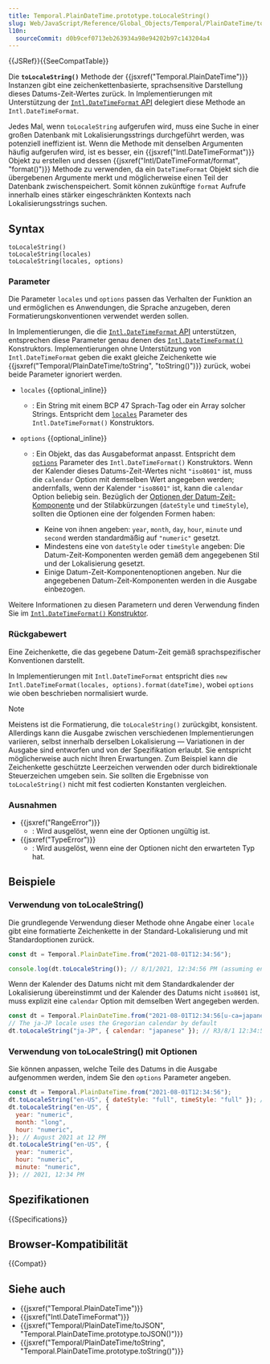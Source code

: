 ```yaml
---
title: Temporal.PlainDateTime.prototype.toLocaleString()
slug: Web/JavaScript/Reference/Global_Objects/Temporal/PlainDateTime/toLocaleString
l10n:
  sourceCommit: d0b9cef0713eb263934a98e94202b97c143204a4
---
```


{{JSRef}}{{SeeCompatTable}}

Die **`toLocaleString()`** Methode der {{jsxref("Temporal.PlainDateTime")}} Instanzen gibt eine zeichenkettenbasierte, sprachsensitive Darstellung dieses Datums-Zeit-Wertes zurück. In Implementierungen mit Unterstützung der [`Intl.DateTimeFormat` API](/de/docs/Web/JavaScript/Reference/Global_Objects/Intl/DateTimeFormat) delegiert diese Methode an `Intl.DateTimeFormat`.

Jedes Mal, wenn `toLocaleString` aufgerufen wird, muss eine Suche in einer großen Datenbank mit Lokalisierungsstrings durchgeführt werden, was potenziell ineffizient ist. Wenn die Methode mit denselben Argumenten häufig aufgerufen wird, ist es besser, ein {{jsxref("Intl.DateTimeFormat")}} Objekt zu erstellen und dessen {{jsxref("Intl/DateTimeFormat/format", "format()")}} Methode zu verwenden, da ein `DateTimeFormat` Objekt sich die übergebenen Argumente merkt und möglicherweise einen Teil der Datenbank zwischenspeichert. Somit können zukünftige `format` Aufrufe innerhalb eines stärker eingeschränkten Kontexts nach Lokalisierungsstrings suchen.

## Syntax

```js-nolint
toLocaleString()
toLocaleString(locales)
toLocaleString(locales, options)
```

### Parameter

Die Parameter `locales` und `options` passen das Verhalten der Funktion an und ermöglichen es Anwendungen, die Sprache anzugeben, deren Formatierungskonventionen verwendet werden sollen.

In Implementierungen, die die [`Intl.DateTimeFormat` API](/de/docs/Web/JavaScript/Reference/Global_Objects/Intl/DateTimeFormat) unterstützen, entsprechen diese Parameter genau denen des [`Intl.DateTimeFormat()`](/de/docs/Web/JavaScript/Reference/Global_Objects/Intl/DateTimeFormat/DateTimeFormat) Konstruktors. Implementierungen ohne Unterstützung von `Intl.DateTimeFormat` geben die exakt gleiche Zeichenkette wie {{jsxref("Temporal/PlainDateTime/toString", "toString()")}} zurück, wobei beide Parameter ignoriert werden.

- `locales` {{optional_inline}}
  - : Ein String mit einem BCP 47 Sprach-Tag oder ein Array solcher Strings. Entspricht dem [`locales`](/de/docs/Web/JavaScript/Reference/Global_Objects/Intl/DateTimeFormat/DateTimeFormat#locales) Parameter des `Intl.DateTimeFormat()` Konstruktors.
- `options` {{optional_inline}}

  - : Ein Objekt, das das Ausgabeformat anpasst. Entspricht dem [`options`](/de/docs/Web/JavaScript/Reference/Global_Objects/Intl/DateTimeFormat/DateTimeFormat#options) Parameter des `Intl.DateTimeFormat()` Konstruktors. Wenn der Kalender dieses Datums-Zeit-Wertes nicht `"iso8601"` ist, muss die `calendar` Option mit demselben Wert angegeben werden; andernfalls, wenn der Kalender `"iso8601"` ist, kann die `calendar` Option beliebig sein. Bezüglich der [Optionen der Datum-Zeit-Komponente](/de/docs/Web/JavaScript/Reference/Global_Objects/Intl/DateTimeFormat/DateTimeFormat#date-time_component_options) und der Stilabkürzungen (`dateStyle` und `timeStyle`), sollten die Optionen eine der folgenden Formen haben:

    - Keine von ihnen angeben: `year`, `month`, `day`, `hour`, `minute` und `second` werden standardmäßig auf `"numeric"` gesetzt.
    - Mindestens eine von `dateStyle` oder `timeStyle` angeben: Die Datum-Zeit-Komponenten werden gemäß dem angegebenen Stil und der Lokalisierung gesetzt.
    - Einige Datum-Zeit-Komponentenoptionen angeben. Nur die angegebenen Datum-Zeit-Komponenten werden in die Ausgabe einbezogen.

Weitere Informationen zu diesen Parametern und deren Verwendung finden Sie im [`Intl.DateTimeFormat()` Konstruktor](/de/docs/Web/JavaScript/Reference/Global_Objects/Intl/DateTimeFormat/DateTimeFormat).

### Rückgabewert

Eine Zeichenkette, die das gegebene Datum-Zeit gemäß sprachspezifischer Konventionen darstellt.

In Implementierungen mit `Intl.DateTimeFormat` entspricht dies `new Intl.DateTimeFormat(locales, options).format(dateTime)`, wobei `options` wie oben beschrieben normalisiert wurde.

> [!NOTE]
> Meistens ist die Formatierung, die `toLocaleString()` zurückgibt, konsistent. Allerdings kann die Ausgabe zwischen verschiedenen Implementierungen variieren, selbst innerhalb derselben Lokalisierung — Variationen in der Ausgabe sind entworfen und von der Spezifikation erlaubt. Sie entspricht möglicherweise auch nicht Ihren Erwartungen. Zum Beispiel kann die Zeichenkette geschützte Leerzeichen verwenden oder durch bidirektionale Steuerzeichen umgeben sein. Sie sollten die Ergebnisse von `toLocaleString()` nicht mit fest codierten Konstanten vergleichen.

### Ausnahmen

- {{jsxref("RangeError")}}
  - : Wird ausgelöst, wenn eine der Optionen ungültig ist.
- {{jsxref("TypeError")}}
  - : Wird ausgelöst, wenn eine der Optionen nicht den erwarteten Typ hat.

## Beispiele

### Verwendung von toLocaleString()

Die grundlegende Verwendung dieser Methode ohne Angabe einer `locale` gibt eine formatierte Zeichenkette in der Standard-Lokalisierung und mit Standardoptionen zurück.

```js
const dt = Temporal.PlainDateTime.from("2021-08-01T12:34:56");

console.log(dt.toLocaleString()); // 8/1/2021, 12:34:56 PM (assuming en-US locale)
```

Wenn der Kalender des Datums nicht mit dem Standardkalender der Lokalisierung übereinstimmt und der Kalender des Datums nicht `iso8601` ist, muss explizit eine `calendar` Option mit demselben Wert angegeben werden.

```js
const dt = Temporal.PlainDateTime.from("2021-08-01T12:34:56[u-ca=japanese]");
// The ja-JP locale uses the Gregorian calendar by default
dt.toLocaleString("ja-JP", { calendar: "japanese" }); // R3/8/1 12:34:56
```

### Verwendung von toLocaleString() mit Optionen

Sie können anpassen, welche Teile des Datums in die Ausgabe aufgenommen werden, indem Sie den `options` Parameter angeben.

```js
const dt = Temporal.PlainDateTime.from("2021-08-01T12:34:56");
dt.toLocaleString("en-US", { dateStyle: "full", timeStyle: "full" }); // Sunday, August 1, 2021 at 12:34:56 PM
dt.toLocaleString("en-US", {
  year: "numeric",
  month: "long",
  hour: "numeric",
}); // August 2021 at 12 PM
dt.toLocaleString("en-US", {
  year: "numeric",
  hour: "numeric",
  minute: "numeric",
}); // 2021, 12:34 PM
```

## Spezifikationen

{{Specifications}}

## Browser-Kompatibilität

{{Compat}}

## Siehe auch

- {{jsxref("Temporal.PlainDateTime")}}
- {{jsxref("Intl.DateTimeFormat")}}
- {{jsxref("Temporal/PlainDateTime/toJSON", "Temporal.PlainDateTime.prototype.toJSON()")}}
- {{jsxref("Temporal/PlainDateTime/toString", "Temporal.PlainDateTime.prototype.toString()")}}
